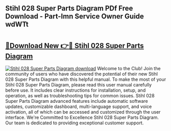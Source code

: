 ## Stihl 028 Super Parts Diagram PDf Free Download - Part-Imn Service Owner Guide wdWTt

# <h2><a href="http://dfssz8.blite.top/?on=Stihl+028+Super+Parts+Diagram">🔗Download New 👉🔴 Stihl 028 Super Parts Diagram</a></h2>

[![Stihl 028 Super Parts Diagram download](https://i.imgur.com/lujVjoI.png)](http://dfssz8.blite.top/?on=Stihl+028+Super+Parts+Diagram)
Welcome to the Club! Join the community of users who have discovered the potential of their new Stihl 028 Super Parts Diagram with this helpful manual. To make the most of your Stihl 028 Super Parts Diagram, please read this user manual carefully before use. It includes clear instructions for installation, setup, and operation, as well as troubleshooting tips for common issues. Stihl 028 Super Parts Diagram advanced features include automatic software updates, customizable dashboard, multi-language support, and voice activation, all of which can be accessed and customized through the user interface. We're Committed to Excellence Stihl 028 Super Parts Diagram. Our team is dedicated to providing exceptional customer support.
